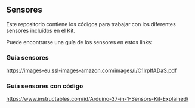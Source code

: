 ## Sensores
Este repositorio contiene los códigos para trabajar con los diferentes sensores incluídos en el Kit.

Puede encontrarse una guía de los sensores en estos links:

### Guía sensores
https://images-eu.ssl-images-amazon.com/images/I/C1lrpIfADaS.pdf

### Guía sensores con código
https://www.instructables.com/id/Arduino-37-in-1-Sensors-Kit-Explained/
